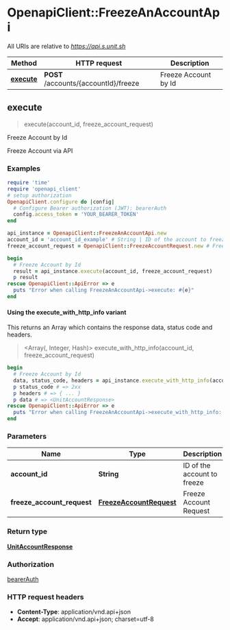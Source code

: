 # OpenapiClient::FreezeAnAccountApi

All URIs are relative to *https://api.s.unit.sh*

| Method | HTTP request | Description |
| ------ | ------------ | ----------- |
| [**execute**](FreezeAnAccountApi.md#execute) | **POST** /accounts/{accountId}/freeze | Freeze Account by Id |


## execute

> <UnitAccountResponse> execute(account_id, freeze_account_request)

Freeze Account by Id

Freeze Account via API 

### Examples

```ruby
require 'time'
require 'openapi_client'
# setup authorization
OpenapiClient.configure do |config|
  # Configure Bearer authorization (JWT): bearerAuth
  config.access_token = 'YOUR_BEARER_TOKEN'
end

api_instance = OpenapiClient::FreezeAnAccountApi.new
account_id = 'account_id_example' # String | ID of the account to freeze
freeze_account_request = OpenapiClient::FreezeAccountRequest.new # FreezeAccountRequest | Freeze Account Request

begin
  # Freeze Account by Id
  result = api_instance.execute(account_id, freeze_account_request)
  p result
rescue OpenapiClient::ApiError => e
  puts "Error when calling FreezeAnAccountApi->execute: #{e}"
end
```

#### Using the execute_with_http_info variant

This returns an Array which contains the response data, status code and headers.

> <Array(<UnitAccountResponse>, Integer, Hash)> execute_with_http_info(account_id, freeze_account_request)

```ruby
begin
  # Freeze Account by Id
  data, status_code, headers = api_instance.execute_with_http_info(account_id, freeze_account_request)
  p status_code # => 2xx
  p headers # => { ... }
  p data # => <UnitAccountResponse>
rescue OpenapiClient::ApiError => e
  puts "Error when calling FreezeAnAccountApi->execute_with_http_info: #{e}"
end
```

### Parameters

| Name | Type | Description | Notes |
| ---- | ---- | ----------- | ----- |
| **account_id** | **String** | ID of the account to freeze |  |
| **freeze_account_request** | [**FreezeAccountRequest**](FreezeAccountRequest.md) | Freeze Account Request |  |

### Return type

[**UnitAccountResponse**](UnitAccountResponse.md)

### Authorization

[bearerAuth](../README.md#bearerAuth)

### HTTP request headers

- **Content-Type**: application/vnd.api+json
- **Accept**: application/vnd.api+json; charset=utf-8

